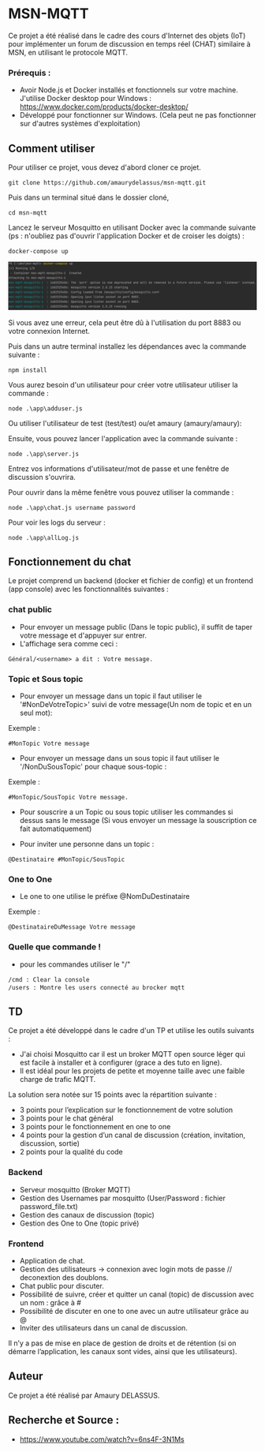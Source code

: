 # MSN-MQTT

Ce projet a été réalisé dans le cadre des cours d'Internet des objets (IoT) pour implémenter un forum de discussion en temps réel (CHAT) similaire à MSN, en utilisant le protocole MQTT.

### Prérequis :
- Avoir Node.js et Docker installés et fonctionnels sur votre machine.
  J'utilise Docker desktop pour Windows : https://www.docker.com/products/docker-desktop/
- Développé pour fonctionner sur Windows. (Cela peut ne pas fonctionner sur d'autres systèmes d'exploitation)

## Comment utiliser

Pour utiliser ce projet, vous devez d'abord cloner ce projet.
```
git clone https://github.com/amaurydelassus/msn-mqtt.git
```
Puis dans un terminal situé dans le dossier cloné,
```
cd msn-mqtt
```
Lancez le serveur Mosquitto en utilisant Docker avec la commande suivante (ps : n'oubliez pas d'ouvrir l'application Docker et de croiser les doigts) :
```
docker-compose up
```

![img.png](img.png)

Si vous avez une erreur, cela peut être dû à l'utilisation du port 8883 ou votre connexion Internet.

Puis dans un autre terminal installez les dépendances avec la commande suivante :
```
npm install
```
Vous aurez besoin d'un utilisateur pour créer votre utilisateur utiliser la commande :
```
node .\app\adduser.js
```
Ou utiliser l'utilisateur de test (test/test) ou/et amaury (amaury/amaury):

Ensuite, vous pouvez lancer l'application avec la commande suivante :
```
node .\app\server.js
```
Entrez vos informations d'utilisateur/mot de passe et une fenêtre de discussion s'ouvrira.

Pour ouvrir dans la même fenêtre vous pouvez utiliser la commande :
```
node .\app\chat.js username password
```

Pour voir les logs du serveur : 
```
node .\app\allLog.js
```

## Fonctionnement du chat

Le projet comprend un backend (docker et fichier de config) et un frontend (app console) avec les fonctionnalités suivantes :

### chat public
- Pour envoyer un message public (Dans le topic public), il suffit de taper votre message et d'appuyer sur entrer.
- L'affichage sera comme ceci :
```
Général/<username> a dit : Votre message.
```
### Topic et Sous topic
- Pour envoyer un message dans un topic il faut utiliser le '#NonDeVotreTopic>' suivi de votre message(Un nom de topic et en un seul mot):

Exemple :
```
#MonTopic Votre message
```

- Pour envoyer un message dans un sous topic il faut utiliser le '/NonDuSousTopic' pour chaque sous-topic :

Exemple :
```
#MonTopic/SousTopic Votre message.
```
- Pour souscrire a un Topic ou sous topic utiliser les commandes si dessus sans le message (Si vous envoyer un message la souscription ce fait automatiquement)

- Pour inviter une personne dans un topic :

```
@Destinataire #MonTopic/SousTopic
```

### One to One

- Le one to one utilise le préfixe @NomDuDestinataire

Exemple :
```
@DestinataireDuMessage Votre message
```
### Quelle que commande !
- pour les commandes utiliser le "/"
```
/cmd : Clear la console
/users : Montre les users connecté au brocker mqtt
```
## TD

Ce projet a été développé dans le cadre d'un TP et utilise les outils suivants :

- J'ai choisi Mosquitto car il est un broker MQTT open source léger qui est facile à installer et à configurer (grace a des tuto en ligne).
- Il est idéal pour les projets de petite et moyenne taille avec une faible charge de trafic MQTT.


La solution sera notée sur 15 points avec la répartition suivante :

- 3 points pour l’explication sur le fonctionnement de votre solution
- 3 points pour le chat général
- 3 points pour le fonctionnement en one to one
- 4 points pour la gestion d’un canal de discussion (création, invitation, discussion, sortie)
- 2 points pour la qualité du code

### Backend

- Serveur mosquitto (Broker MQTT)
- Gestion des Usernames par mosquitto (User/Password : fichier password_file.txt)
- Gestion des canaux de discussion (topic)
- Gestion des One to One (topic privé)

### Frontend

- Application de chat.
- Gestion des utilisateurs -> connexion avec login mots de passe // deconextion des doublons.
- Chat public pour discuter.
- Possibilité de suivre, créer et quitter un canal (topic) de discussion avec un nom : grâce à #
- Possibilité de discuter en one to one avec un autre utilisateur grâce au @
- Inviter des utilisateurs dans un canal de discussion.

Il n’y a pas de mise en place de gestion de droits et de rétention (si on démarre l’application, les canaux sont vides, ainsi que les utilisateurs).

## Auteur

Ce projet a été réalisé par Amaury DELASSUS.

## Recherche et Source :

- https://www.youtube.com/watch?v=6ns4F-3N1Ms
